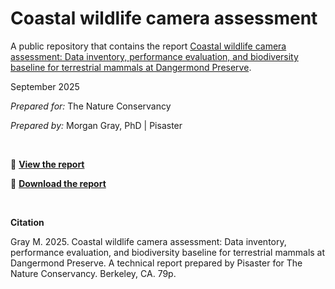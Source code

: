 # Coastal wildlife camera assessment

A public repository that contains the report [Coastal wildlife camera assessment: Data inventory, performance evaluation, and biodiversity baseline for terrestrial mammals at Dangermond Preserve](https://pisaster-data.github.io/jldp_cameras_2025_report/).

September 2025

*Prepared for:* The Nature Conservancy

*Prepared by:* Morgan Gray, PhD | Pisaster

<br>

🔗  [**View the report**](https://pisaster-data.github.io/jldp_cameras_2025_report/)

📄  [**Download the report**](https://github.com/pisaster-data/jldp_cameras_2025_report/blob/main/docs/CoastalWildlifeCameras_Pisaster_2025-09-17.pdf) 

<br>

**Citation**

Gray M. 2025. Coastal wildlife camera assessment: Data inventory, performance evaluation, and biodiversity baseline for terrestrial mammals at Dangermond Preserve. A technical report prepared by Pisaster for The Nature Conservancy. Berkeley, CA. 79p.
